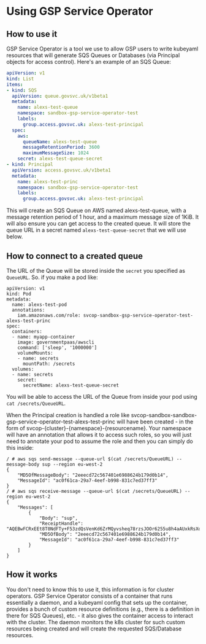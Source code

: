 # Using GSP Service Operator

## How to use it
GSP Service Operator is a tool we use to allow GSP users to write kubeyaml resources that will generate SQS Queues or Databases (via Principal objects for access control). Here's an example of an SQS Queue:
```yaml
apiVersion: v1
kind: List
items:
- kind: SQS
  apiVersion: queue.govsvc.uk/v1beta1
  metadata:
    name: alexs-test-queue
    namespace: sandbox-gsp-service-operator-test
    labels:
      group.access.govsvc.uk: alexs-test-principal
  spec:
    aws:
      queueName: alexs-test-queue
      messageRetentionPeriod: 3600
      maximumMessageSize: 1024
    secret: alexs-test-queue-secret
- kind: Principal
  apiVersion: access.govsvc.uk/v1beta1
  metadata:
    name: alexs-test-princ
    namespace: sandbox-gsp-service-operator-test
    labels:
      group.access.govsvc.uk: alexs-test-principal
```
This will create an SQS Queue on AWS named alexs-test-queue, with a message retention period of 1 hour, and a maximum message size of 1KiB. It will also ensure you can get access to the created queue. It will store the queue URL in a secret named `alexs-test-queue-secret` that we will use below.

## How to connect to a created queue

The URL of the Queue will be stored inside the `secret` you specified as `QueueURL`. So. if you make a pod like:
```
apiVersion: v1
kind: Pod
metadata:
  name: alexs-test-pod
  annotations:
    iam.amazonaws.com/role: svcop-sandbox-gsp-service-operator-test-alexs-test-princ
spec:
  containers:
  - name: myapp-container
    image: governmentpaas/awscli
    command: ['sleep', '1000000']
    volumeMounts:
    - name: secrets
      mountPath: /secrets
  volumes:
  - name: secrets
    secret:
      secretName: alexs-test-queue-secret
```

You will be able to access the URL of the Queue from inside your pod using `cat /secrets/QueueURL`.

When the Principal creation is handled a role like svcop-sandbox-sandbox-gsp-service-operator-test-alexs-test-princ will have been created - in the form of svcop-{cluster}-{namespace}-{resourcename}. Your namespace will have an annotation that allows it to access such roles, so you will just need to annotate your pod to assume the role and then you can simply do this inside:
```
/ # aws sqs send-message --queue-url $(cat /secrets/QueueURL) --message-body sup --region eu-west-2
{
    "MD5OfMessageBody": "2eeecd72c567401e6988624b179d0b14",
    "MessageId": "ac0f61ca-29a7-4eef-b998-831c7ed37ff3"
}
/ # aws sqs receive-message --queue-url $(cat /secrets/QueueURL) --region eu-west-2
{
    "Messages": [
        {
            "Body": "sup",
            "ReceiptHandle": "AQEBwFCRxEEt8T0NdFTy+F53zdQsVenKd6ZrMQyvsheq78rzsJOOr6255u8h4aAUxkRsXo9DKBxM3jI+fNcRPVEtNtfQqacdaJfYcxBs9rp0ogmHUpvfMCO27tjfUl5jqK3EEQ8fUG1SlDrOR22OwTZ73w2piZP7w6AWwEU5ohujVmcC6O/q44gI651lXP1HNHW9ZCMPtQdy0rdGtqpa/gcW8E2WYk7IvHD3SgSSzGkhMldT+VoPswNO1KEonjvP2DsJpiqlxacvmE4WHoxMlEufqNgYdxgSntKdAsig5/mRfjdqKuA39xe5X6gW7C9/8p7+I1UklO1rbPGcqNlssWqEuovHfqS+bpOGz2RvUxRNBTEkAKT+k7JRIPU9fJ5Y4OhmhbrMqQuv5x3U7jofTxTkESfmeibASfF1kAOx3+QmT6Mz0PF6C84vTy+lsMDZkKod+y4f8YYuvZvTJGOSMwP1fg==",
            "MD5OfBody": "2eeecd72c567401e6988624b179d0b14",
            "MessageId": "ac0f61ca-29a7-4eef-b998-831c7ed37ff3"
        }
    ]
}
```

## How it works
You don't need to know this to use it, this information is for cluster operators.
GSP Service Operator consists of a container that runs essentially a daemon, and a kubeyaml config that sets up the container, provides a bunch of custom resource definitions (e.g., there is a definition in there for SQS Queues), etc. - it also gives the container access to interact with the cluster.
The daemon monitors the k8s cluster for such custom resources being created and will create the requested SQS/Database resources.
